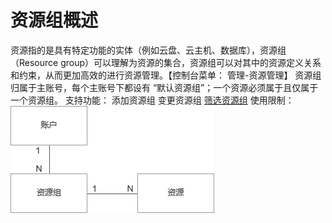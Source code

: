 # 资源组概述

资源指的是具有特定功能的实体（例如云盘、云主机、数据库），资源组（Resource group）可以理解为资源的集合，资源组可以对其中的资源定义关系和约束，从而更加高效的进行资源管理。【控制台菜单： 管理-资源管理】
资源组归属于主账号，每个主账号下都设有 “默认资源组”；一个资源必须属于且仅属于一个资源组。
支持功能：
添加资源组
变更资源组
[筛选资源组](https://www.jdcloud.com/)
使用限制：
![sdsd](../../../../../image/Elastic-Compute/Virtual-Machine/1.png)
